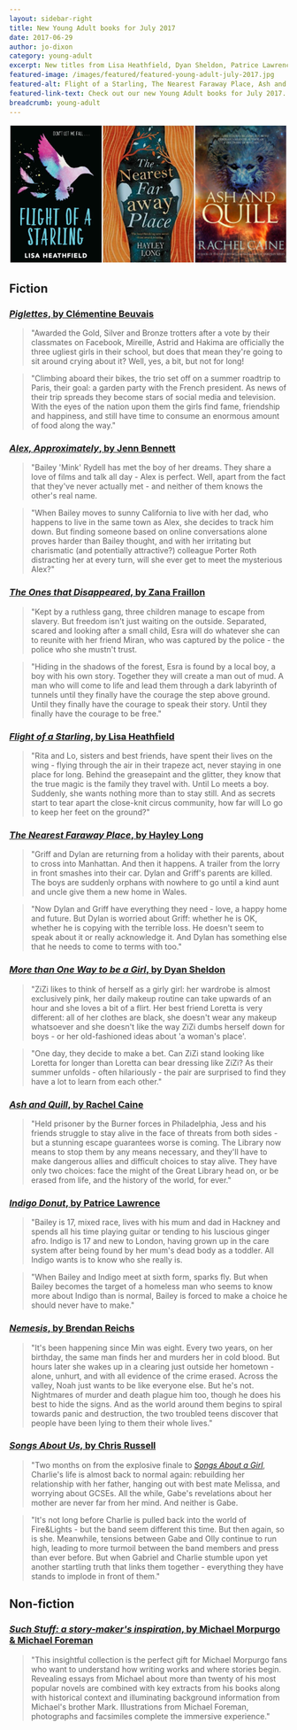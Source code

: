 ```yaml
---
layout: sidebar-right
title: New Young Adult books for July 2017
date: 2017-06-29
author: jo-dixon
category: young-adult
excerpt: New titles from Lisa Heathfield, Dyan Sheldon, Patrice Lawrence and more
featured-image: /images/featured/featured-young-adult-july-2017.jpg
featured-alt: Flight of a Starling, The Nearest Faraway Place, Ash and Quill
featured-link-text: Check out our new Young Adult books for July 2017.
breadcrumb: young-adult
---
```


![Flight of a Starling, The Nearest Faraway Place, Ash and Quill](/images/featured/featured-young-adult-july-2017.jpg)

## Fiction

### [<cite>Piglettes</cite>, by Clémentine Beuvais](https://suffolk.spydus.co.uk/cgi-bin/spydus.exe/ENQ/OPAC/BIBENQ?BRN=2168761)

> "Awarded the Gold, Silver and Bronze trotters after a vote by their classmates on Facebook, Mireille, Astrid and Hakima are officially the three ugliest girls in their school, but does that mean they're going to sit around crying about it? Well, yes, a bit, but not for long!

> "Climbing aboard their bikes, the trio set off on a summer roadtrip to Paris, their goal: a garden party with the French president. As news of their trip spreads they become stars of social media and television. With the eyes of the nation upon them the girls find fame, friendship and happiness, and still have time to consume an enormous amount of food along the way."

### [<cite>Alex, Approximately</cite>, by Jenn Bennett](https://suffolk.spydus.co.uk/cgi-bin/spydus.exe/ENQ/OPAC/BIBENQ?BRN=2173654)

> "Bailey 'Mink' Rydell has met the boy of her dreams. They share a love of films and talk all day - Alex is perfect. Well, apart from the fact that they've never actually met - and neither of them knows the other's real name.

> "When Bailey moves to sunny California to live with her dad, who happens to live in the same town as Alex, she decides to track him down. But finding someone based on online conversations alone proves harder than Bailey thought, and with her irritating but charismatic (and potentially attractive?) colleague Porter Roth distracting her at every turn, will she ever get to meet the mysterious Alex?"

### [<cite>The Ones that Disappeared</cite>, by Zana Fraillon](https://suffolk.spydus.co.uk/cgi-bin/spydus.exe/ENQ/OPAC/BIBENQ?BRN=2167853)

> "Kept by a ruthless gang, three children manage to escape from slavery. But freedom isn't just waiting on the outside. Separated, scared and looking after a small child, Esra will do whatever she can to reunite with her friend Miran, who was captured by the police - the police who she mustn't trust.

> "Hiding in the shadows of the forest, Esra is found by a local boy, a boy with his own story. Together they will create a man out of mud. A man who will come to life and lead them through a dark labyrinth of tunnels until they finally have the courage the step above ground. Until they finally have the courage to speak their story. Until they finally have the courage to be free."

### [<cite>Flight of a Starling</cite>, by Lisa Heathfield](https://suffolk.spydus.co.uk/cgi-bin/spydus.exe/ENQ/OPAC/BIBENQ?BRN=2156824)

> "Rita and Lo, sisters and best friends, have spent their lives on the wing - flying through the air in their trapeze act, never staying in one place for long. Behind the greasepaint and the glitter, they know that the true magic is the family they travel with. Until Lo meets a boy. Suddenly, she wants nothing more than to stay still. And as secrets start to tear apart the close-knit circus community, how far will Lo go to keep her feet on the ground?"

### [<cite>The Nearest Faraway Place</cite>, by Hayley Long](https://suffolk.spydus.co.uk/cgi-bin/spydus.exe/ENQ/OPAC/BIBENQ?BRN=2169260)

> "Griff and Dylan are returning from a holiday with their parents, about to cross into Manhattan. And then it happens. A trailer from the lorry in front smashes into their car. Dylan and Griff's parents are killed. The boys are suddenly orphans with nowhere to go until a kind aunt and uncle give them a new home in Wales.

> "Now Dylan and Griff have everything they need - love, a happy home and future. But Dylan is worried about Griff: whether he is OK, whether he is copying with the terrible loss. He doesn't seem to speak about it or really acknowledge it. And Dylan has something else that he needs to come to terms with too."

### [<cite>More than One Way to be a Girl</cite>, by Dyan Sheldon](https://suffolk.spydus.co.uk/cgi-bin/spydus.exe/ENQ/OPAC/BIBENQ?BRN=2168675)

> "ZiZi likes to think of herself as a girly girl: her wardrobe is almost exclusively pink, her daily makeup routine can take upwards of an hour and she loves a bit of a flirt. Her best friend Loretta is very different: all of her clothes are black, she doesn't wear any makeup whatsoever and she doesn't like the way ZiZi dumbs herself down for boys - or her old-fashioned ideas about 'a woman's place'.

> "One day, they decide to make a bet. Can ZiZi stand looking like Loretta for longer than Loretta can bear dressing like ZiZi? As their summer unfolds - often hilariously - the pair are surprised to find they have a lot to learn from each other."

### [<cite>Ash and Quill</cite>, by Rachel Caine](https://suffolk.spydus.co.uk/cgi-bin/spydus.exe/ENQ/OPAC/BIBENQ?BRN=2173622)

> "Held prisoner by the Burner forces in Philadelphia, Jess and his friends struggle to stay alive in the face of threats from both sides - but a stunning escape guarantees worse is coming. The Library now means to stop them by any means necessary, and they'll have to make dangerous allies and difficult choices to stay alive. They have only two choices: face the might of the Great Library head on, or be erased from life, and the history of the world, for ever."

### [<cite>Indigo Donut</cite>, by Patrice Lawrence](https://suffolk.spydus.co.uk/cgi-bin/spydus.exe/ENQ/OPAC/BIBENQ?BRN=2171172)

> "Bailey is 17, mixed race, lives with his mum and dad in Hackney and spends all his time playing guitar or tending to his luscious ginger afro. Indigo is 17 and new to London, having grown up in the care system after being found by her mum's dead body as a toddler. All Indigo wants is to know who she really is.

> "When Bailey and Indigo meet at sixth form, sparks fly. But when Bailey becomes the target of a homeless man who seems to know more about Indigo than is normal, Bailey is forced to make a choice he should never have to make."

### [<cite>Nemesis</cite>, by Brendan Reichs](https://suffolk.spydus.co.uk/cgi-bin/spydus.exe/ENQ/OPAC/BIBENQ?BRN=2173680)

> "It's been happening since Min was eight. Every two years, on her birthday, the same man finds her and murders her in cold blood. But hours later she wakes up in a clearing just outside her hometown - alone, unhurt, and with all evidence of the crime erased. Across the valley, Noah just wants to be like everyone else. But he's not. Nightmares of murder and death plague him too, though he does his best to hide the signs. And as the world around them begins to spiral towards panic and destruction, the two troubled teens discover that people have been lying to them their whole lives."

### [<cite>Songs About Us</cite>, by Chris Russell](https://suffolk.spydus.co.uk/cgi-bin/spydus.exe/ENQ/OPAC/BIBENQ?BRN=2171174)

> "Two months on from the explosive finale to [<cite>Songs About a Girl](https://suffolk.spydus.co.uk/cgi-bin/spydus.exe/ENQ/OPAC/BIBENQ?BRN=1983616), Charlie's life is almost back to normal again: rebuilding her relationship with her father, hanging out with best mate Melissa, and worrying about GCSEs. All the while, Gabe's revelations about her mother are never far from her mind. And neither is Gabe.

> "It's not long before Charlie is pulled back into the world of Fire&Lights - but the band seem different this time. But then again, so is she. Meanwhile, tensions between Gabe and Olly continue to run high, leading to more turmoil between the band members and press than ever before. But when Gabriel and Charlie stumble upon yet another startling truth that links them together - everything they have stands to implode in front of them."

## Non-fiction

### [<cite>Such Stuff: a story-maker's inspiration</cite>, by Michael Morpurgo & Michael Foreman](https://suffolk.spydus.co.uk/cgi-bin/spydus.exe/ENQ/OPAC/BIBENQ?BRN=2168875)

> "This insightful collection is the perfect gift for Michael Morpurgo fans who want to understand how writing works and where stories begin. Revealing essays from Michael about more than twenty of his most popular novels are combined with key extracts from his books along with historical context and illuminating background information from Michael's brother Mark. Illustrations from Michael Foreman, photographs and facsimiles complete the immersive experience."
